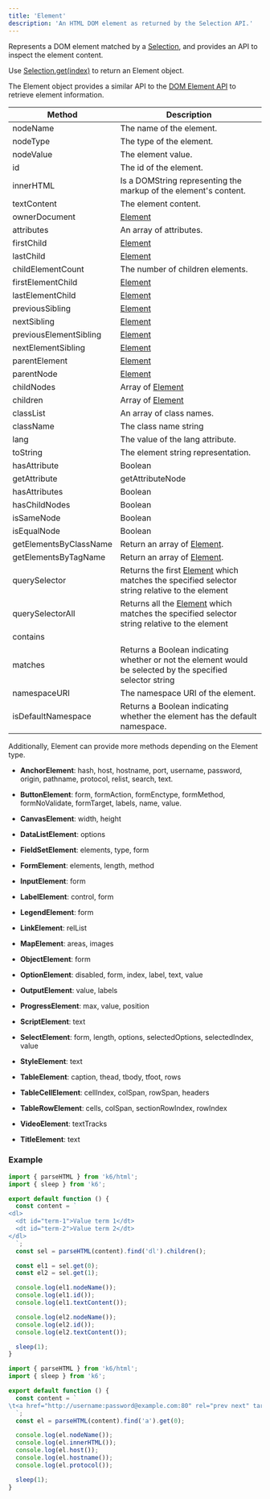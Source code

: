 ```yaml
---
title: 'Element'
description: 'An HTML DOM element as returned by the Selection API.'
---
```


Represents a DOM element matched by a [Selection](/javascript-api/k6-html/selection),
and provides an API to inspect the element content.

Use [Selection.get(index)](/javascript-api/k6-html/selection/selection-get-index) to return an Element object.

The Element object provides a similar API to the [DOM Element API](https://developer.mozilla.org/en-US/Web/API/Element) to retrieve element information.

| Method                 | Description                                                                                                                      |
| ---------------------- | -------------------------------------------------------------------------------------------------------------------------------- |
| nodeName               | The name of the element.                                                                                                         |
| nodeType               | The type of the element.                                                                                                         |
| nodeValue              | The element value.                                                                                                               |
| id                     | The id of the element.                                                                                                           |
| innerHTML              | Is a DOMString representing the markup of the element's content.                                                                 |
| textContent            | The element content.                                                                                                             |
| ownerDocument          | [Element](/javascript-api/k6-html/element)                                                                                       |
| attributes             | An array of attributes.                                                                                                          |
| firstChild             | [Element](/javascript-api/k6-html/element)                                                                                       |
| lastChild              | [Element](/javascript-api/k6-html/element)                                                                                       |
| childElementCount      | The number of children elements.                                                                                                 |
| firstElementChild      | [Element](/javascript-api/k6-html/element)                                                                                       |
| lastElementChild       | [Element](/javascript-api/k6-html/element)                                                                                       |
| previousSibling        | [Element](/javascript-api/k6-html/element)                                                                                       |
| nextSibling            | [Element](/javascript-api/k6-html/element)                                                                                       |
| previousElementSibling | [Element](/javascript-api/k6-html/element)                                                                                       |
| nextElementSibling     | [Element](/javascript-api/k6-html/element)                                                                                       |
| parentElement          | [Element](/javascript-api/k6-html/element)                                                                                       |
| parentNode             | [Element](/javascript-api/k6-html/element)                                                                                       |
| childNodes             | Array of [Element](/javascript-api/k6-html/element)                                                                              |
| children               | Array of [Element](/javascript-api/k6-html/element)                                                                              |
| classList              | An array of class names.                                                                                                         |
| className              | The class name string                                                                                                            |
| lang                   | The value of the lang attribute.                                                                                                 |
| toString               | The element string representation.                                                                                               |
| hasAttribute           | Boolean                                                                                                                          |
| getAttribute           | getAttributeNode                                                                                                                 |
| hasAttributes          | Boolean                                                                                                                          |
| hasChildNodes          | Boolean                                                                                                                          |
| isSameNode             | Boolean                                                                                                                          |
| isEqualNode            | Boolean                                                                                                                          |
| getElementsByClassName | Return an array of [Element](/javascript-api/k6-html/element).                                                                   |
| getElementsByTagName   | Return an array of [Element](/javascript-api/k6-html/element).                                                                   |
| querySelector          | Returns the first [Element](/javascript-api/k6-html/element) which matches the specified selector string relative to the element |
| querySelectorAll       | Returns all the [Element](/javascript-api/k6-html/element) which matches the specified selector string relative to the element   |
| contains               |                                                                                                                                  |
| matches                | Returns a Boolean indicating whether or not the element would be selected by the specified selector string                       |
| namespaceURI           | The namespace URI of the element.                                                                                                |
| isDefaultNamespace     | Returns a Boolean indicating whether the element has the default namespace.                                                      |

Additionally, Element can provide more methods depending on the Element type.

- **AnchorElement**: hash, host, hostname, port, username, password, origin, pathname, protocol, relist, search, text.

- **ButtonElement**: form, formAction, formEnctype, formMethod, formNoValidate, formTarget, labels, name, value.

- **CanvasElement**: width, height

- **DataListElement**: options

- **FieldSetElement**: elements, type, form

- **FormElement**: elements, length, method

- **InputElement**: form

- **LabelElement**: control, form

- **LegendElement**: form

- **LinkElement**: relList

- **MapElement**: areas, images

- **ObjectElement**: form

- **OptionElement**: disabled, form, index, label, text, value

- **OutputElement**: value, labels

- **ProgressElement**: max, value, position

- **ScriptElement**: text

- **SelectElement**: form, length, options, selectedOptions, selectedIndex, value

- **StyleElement**: text

- **TableElement**: caption, thead, tbody, tfoot, rows

- **TableCellElement**: cellIndex, colSpan, rowSpan, headers

- **TableRowElement**: cells, colSpan, sectionRowIndex, rowIndex

- **VideoElement**: textTracks

- **TitleElement**: text

### Example

<CodeGroup labels={[]}>

```js
import { parseHTML } from 'k6/html';
import { sleep } from 'k6';

export default function () {
  const content = `
<dl>
  <dt id="term-1">Value term 1</dt>
  <dt id="term-2">Value term 2</dt>
</dl>
  `;
  const sel = parseHTML(content).find('dl').children();

  const el1 = sel.get(0);
  const el2 = sel.get(1);

  console.log(el1.nodeName());
  console.log(el1.id());
  console.log(el1.textContent());

  console.log(el2.nodeName());
  console.log(el2.id());
  console.log(el2.textContent());

  sleep(1);
}
```

</CodeGroup>

<CodeGroup labels={[]}>

```js
import { parseHTML } from 'k6/html';
import { sleep } from 'k6';

export default function () {
  const content = `
\t<a href="http://username:password@example.com:80" rel="prev next" target="_self" type="rare" accesskey="q" hreflang="en-US" media="print">6</a>
  `;
  const el = parseHTML(content).find('a').get(0);

  console.log(el.nodeName());
  console.log(el.innerHTML());
  console.log(el.host());
  console.log(el.hostname());
  console.log(el.protocol());

  sleep(1);
}
```

</CodeGroup>
